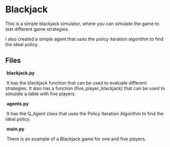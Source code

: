 # Blackjack

This is a simple blackjack simulator, where you can simulate the game to test different game strategies.

I also created a simple agent that uses the policy iteration algorithm to find the ideal policy.

## Files

​	**blackjack.py**

​		It has the blackjack function that can be used to evaluate different strategies. It also has a function (five_player_blackjack) that can be used to simulate a table with five players.

​	**agents.py**

​		It has the Q_Agent class that uses the Policy Iteration Algorithm to find the ideal policy.

​	**main.py**

​		There is an example of a Blackjack game for one and five players.





 

